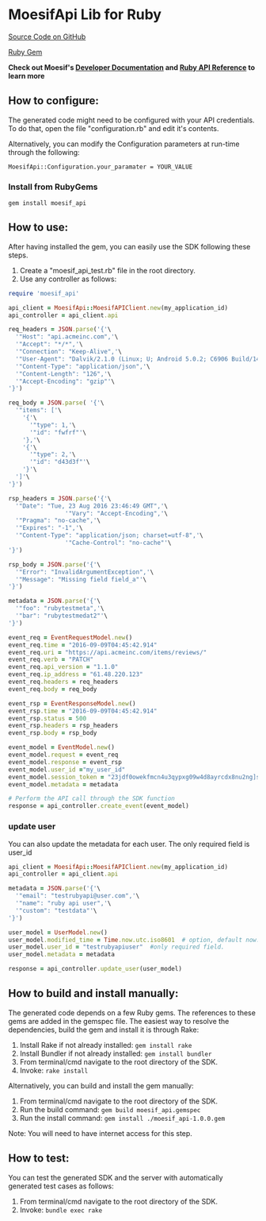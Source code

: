 # MoesifApi Lib for Ruby


[Source Code on GitHub](https://github.com/moesif/moesifapi-ruby)

[Ruby Gem](https://rubygems.org/gems/moesif_api)

__Check out Moesif's [Developer Documentation](https://www.moesif.com/docs) and [Ruby API Reference](https://www.moesif.com/docs/api?ruby) to learn more__


## How to configure:

The generated code might need to be configured with your API credentials. To do that,
open the file "configuration.rb" and edit it's contents.

Alternatively, you can modify the Configuration parameters at run-time through the following:
```
MoesifApi::Configuration.your_paramater = YOUR_VALUE
```
### Install from RubyGems

```
gem install moesif_api
```

## How to use:

After having installed the gem, you can easily use the SDK following these steps.

  1. Create a "moesif_api_test.rb" file in the root directory.
  2. Use any controller as follows:
```ruby
require 'moesif_api'

api_client = MoesifApi::MoesifAPIClient.new(my_application_id)
api_controller = api_client.api

req_headers = JSON.parse('{'\
  '"Host": "api.acmeinc.com",'\
  '"Accept": "*/*",'\
  '"Connection": "Keep-Alive",'\
  '"User-Agent": "Dalvik/2.1.0 (Linux; U; Android 5.0.2; C6906 Build/14.5.A.0.242)",'\
  '"Content-Type": "application/json",'\
  '"Content-Length": "126",'\
  '"Accept-Encoding": "gzip"'\
'}')

req_body = JSON.parse( '{'\
  '"items": ['\
    '{'\
      '"type": 1,'\
      '"id": "fwfrf"'\
    '},'\
    '{'\
      '"type": 2,'\
      '"id": "d43d3f"'\
    '}'\
  ']'\
'}')

rsp_headers = JSON.parse('{'\
  '"Date": "Tue, 23 Aug 2016 23:46:49 GMT",'\
                '"Vary": "Accept-Encoding",'\
  '"Pragma": "no-cache",'\
  '"Expires": "-1",'\
  '"Content-Type": "application/json; charset=utf-8",'\
                '"Cache-Control": "no-cache"'\
'}')

rsp_body = JSON.parse('{'\
  '"Error": "InvalidArgumentException",'\
  '"Message": "Missing field field_a"'\
'}')

metadata = JSON.parse('{'\
  '"foo": "rubytestmeta",'\
  '"bar": "rubytestmedat2"'\
'}')

event_req = EventRequestModel.new()
event_req.time = "2016-09-09T04:45:42.914"
event_req.uri = "https://api.acmeinc.com/items/reviews/"
event_req.verb = "PATCH"
event_req.api_version = "1.1.0"
event_req.ip_address = "61.48.220.123"
event_req.headers = req_headers
event_req.body = req_body

event_rsp = EventResponseModel.new()
event_rsp.time = "2016-09-09T04:45:42.914"
event_rsp.status = 500
event_rsp.headers = rsp_headers
event_rsp.body = rsp_body

event_model = EventModel.new()
event_model.request = event_req
event_model.response = event_rsp
event_model.user_id ="my_user_id"
event_model.session_token = "23jdf0owekfmcn4u3qypxg09w4d8ayrcdx8nu2ng]s98y18cx98q3yhwmnhcfx43f"
event_model.metadata = metadata

# Perform the API call through the SDK function
response = api_controller.create_event(event_model)
```

### update user

You can also update the metadata for each user. The only required field is user_id

```ruby
api_client = MoesifApi::MoesifAPIClient.new(my_application_id)
api_controller = api_client.api

metadata = JSON.parse('{'\
  '"email": "testrubyapi@user.com",'\
  '"name": "ruby api user",'\
  '"custom": "testdata"'\
'}')

user_model = UserModel.new()
user_model.modified_time = Time.now.utc.iso8601  # option, default now.
user_model.user_id = "testrubyapiuser"  #only required field.
user_model.metadata = metadata

response = api_controller.update_user(user_model)

```
## How to build and install manually:

The generated code depends on a few Ruby gems. The references to these gems are
added in the gemspec file. The easiest way to resolve the dependencies,
build the gem and install it is through Rake:

  1. Install Rake if not already installed: `gem install rake`
  2. Install Bundler if not already installed: `gem install bundler`
  3. From terminal/cmd navigate to the root directory of the SDK.
  4. Invoke: `rake install`

Alternatively, you can build and install the gem manually:

  1. From terminal/cmd navigate to the root directory of the SDK.
  2. Run the build command: `gem build moesif_api.gemspec`
  3. Run the install command: `gem install ./moesif_api-1.0.0.gem`

Note: You will need to have internet access for this step.

## How  to test:

You can test the generated SDK and the server with automatically generated test
cases as follows:

  1. From terminal/cmd navigate to the root directory of the SDK.
  2. Invoke: `bundle exec rake`
